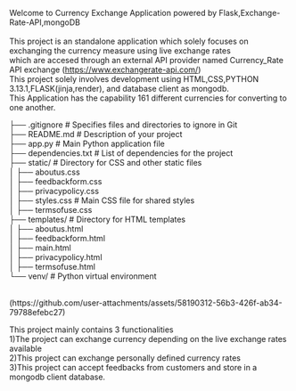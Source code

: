Welcome to Currency Exchange Application powered by Flask,Exchange-Rate-API,mongoDB<br>
<br>
This project is an standalone application which solely focuses on exchanging the currency measure using live exchange rates <br>
which are accesed through an external API provider named Currency_Rate API exchange (https://www.exchangerate-api.com/)<br>
This project solely involves development using HTML,CSS,PYTHON 3.13.1,FLASK(jinja,render), and database client as mongodb.<br>
This Application has the capability 161 different currencies for converting to one another.<br> 

├── .gitignore              # Specifies files and directories to ignore in Git<br>
├── README.md               # Description of your project<br>
├── app.py                  # Main Python application file<br>
├── dependencies.txt        # List of dependencies for the project<br>
├── static/                 # Directory for CSS and other static files<br>
│   ├── aboutus.css<br>
│   ├── feedbackform.css<br>
│   ├── privacypolicy.css<br>
│   ├── styles.css          # Main CSS file for shared styles<br>
│   ├── termsofuse.css<br>
├── templates/              # Directory for HTML templates<br>
│   ├── aboutus.html<br>
│   ├── feedbackform.html<br>
│   ├── main.html<br>
│   ├── privacypolicy.html<br>
│   ├── termsofuse.html<br>
└── venv/                   # Python virtual environment <br>

<br>
(https://github.com/user-attachments/assets/58190312-56b3-426f-ab34-79788efebc27)
<br> 

This project mainly contains 3 functionalities <br>
1)The project can exchange currency depending on the live exchange rates available <br>
2)This project can exchange personally defined currency rates<br>
3)This project can accept feedbacks from customers and store in a mongodb client database.<br>

<br>




